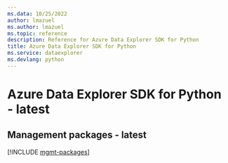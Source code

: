 ```yaml
---
ms.data: 10/25/2022
author: lmazuel
ms.author: lmazuel
ms.topic: reference
description: Reference for Azure Data Explorer SDK for Python
title: Azure Data Explorer SDK for Python
ms.service: dataexplorer
ms.devlang: python
---
```

# Azure Data Explorer SDK for Python - latest

## Management packages - latest
[!INCLUDE [mgmt-packages](data-explorer-mgmt-index.md)]